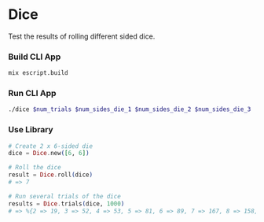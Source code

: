 Dice
====

Test the results of rolling different sided dice.

### Build CLI App

```bash
mix escript.build
```

### Run CLI App

```bash
./dice $num_trials $num_sides_die_1 $num_sides_die_2 $num_sides_die_3 ...
```

### Use Library

```elixir
# Create 2 x 6-sided die
dice = Dice.new([6, 6])

# Roll the dice
result = Dice.roll(dice)
# => 7

# Run several trials of the dice
results = Dice.trials(dice, 1000)
# => %{2 => 19, 3 => 52, 4 => 53, 5 => 81, 6 => 89, 7 => 167, 8 => 158, 9 => 118, 10 => 118, 11 => 86, 12 => 59}
```